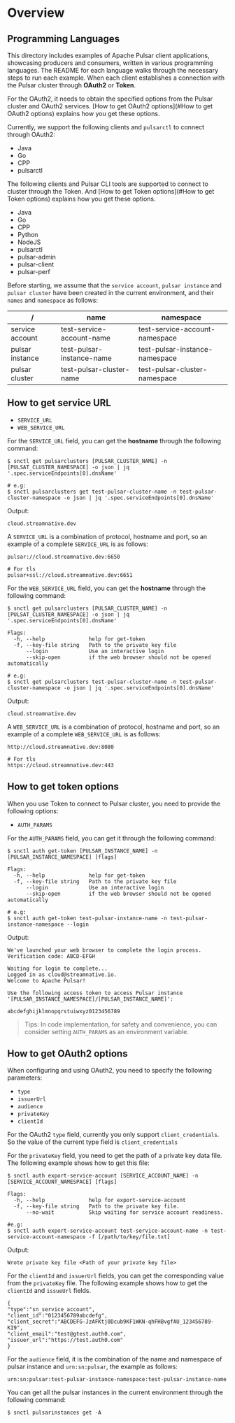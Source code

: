 # Overview

## Programming Languages

This directory includes examples of Apache Pulsar client applications, showcasing producers and consumers, written in various programming languages. The README for each language walks through the necessary steps to run each example. When each client establishes a connection with the Pulsar cluster through **OAuth2** or **Token**.
 
For the OAuth2, it needs to obtain the specified options from the Pulsar cluster and OAuth2 services. [How to get OAuth2 options](#How to get OAuth2 options) explains how you get these options.

Currently, we support the following clients and `pulsarctl` to connect through OAuth2:

- Java
- Go
- CPP
- pulsarctl

The following clients and Pulsar CLI tools are supported to connect to cluster through the Token. And [How to get Token options](#How to get Token options) explains how you get these options.

- Java
- Go
- CPP
- Python
- NodeJS
- pulsarctl
- pulsar-admin
- pulsar-client
- pulsar-perf

Before starting, we assume that the `service account`, `pulsar instance` and `pulsar cluster` have been created in the current environment, and their `names` and `namespace` as follows:

/ | name | namespace
---|---|---
service account | test-service-account-name | test-service-account-namespace
pulsar instance | test-pulsar-instance-name | test-pulsar-instance-namespace
pulsar cluster  | test-pulsar-cluster-name | test-pulsar-cluster-namespace

## How to get service URL

- `SERVICE_URL`
- `WEB_SERVICE_URL`

For the `SERVICE_URL` field, you can get the **hostname** through the following command:

```shell script
$ snctl get pulsarclusters [PULSAR_CLUSTER_NAME] -n [PULSAT_CLUSTER_NAMESPACE] -o json | jq '.spec.serviceEndpoints[0].dnsName'

# e.g:
$ snctl pulsarclusters get test-pulsar-cluster-name -n test-pulsar-cluster-namespace -o json | jq '.spec.serviceEndpoints[0].dnsName'
```

Output:

```text
cloud.streamnative.dev
```

A `SERVICE_URL` is a combination of protocol, hostname and port, so an example of a complete `SERVICE_URL` is as follows:


```text
pulsar://cloud.streamnative.dev:6650

# For tls
pulsar+ssl://cloud.streamnative.dev:6651
```

For the `WEB_SERVICE_URL` field, you can get the **hostname** through the following command:

```shell script
$ snctl get pulsarclusters [PULSAR_CLUSTER_NAME] -n [PULSAT_CLUSTER_NAMESPACE] -o json | jq '.spec.serviceEndpoints[0].dnsName'

Flags:
  -h, --help              help for get-token
  -f, --key-file string   Path to the private key file
      --login             Use an interactive login
      --skip-open         if the web browser should not be opened automatically

# e.g:
$ snctl get pulsarclusters test-pulsar-cluster-name -n test-pulsar-cluster-namespace -o json | jq '.spec.serviceEndpoints[0].dnsName'
```

Output:

```text
cloud.streamnative.dev
```

A `WEB_SERVICE_URL` is a combination of protocol, hostname and port, so an example of a complete `WEB_SERVICE_URL` is as follows:

```text
http://cloud.streamnative.dev:8080

# For tls
https://cloud.streamnative.dev:443
```

## How to get token options

When you use Token to connect to Pulsar cluster, you need to provide the following options:

- `AUTH_PARAMS`

For the `AUTH_PARAMS` field, you can get it through the following command:

```shell script
$ snctl auth get-token [PULSAR_INSTANCE_NAME] -n [PULSAR_INSTANCE_NAMESPACE] [flags]

Flags:
  -h, --help              help for get-token
  -f, --key-file string   Path to the private key file
      --login             Use an interactive login
      --skip-open         if the web browser should not be opened automatically

# e.g:
$ snctl auth get-token test-pulsar-instance-name -n test-pulsar-instance-namespace --login
```

Output:

```text
We've launched your web browser to complete the login process.
Verification code: ABCD-EFGH

Waiting for login to complete...
Logged in as cloud@streamnative.io.
Welcome to Apache Pulsar!

Use the following access token to access Pulsar instance '[PULSAR_INSTANCE_NAMESPACE]/[PULSAR_INSTANCE_NAME]':

abcdefghijklmnopqrstuiwxyz0123456789
```

> Tips: In code implementation, for safety and convenience, you can consider setting `AUTH_PARAMS` as an environment variable.

## How to get OAuth2 options

When configuring and using OAuth2, you need to specify the following parameters:

- `type`
- `issuerUrl`
- `audience`
- `privateKey`
- `clientId`

For the OAuth2 `type` field, currently you only support `client_credentials`. So the value of the current type field is `client_credentials`

For the `privateKey` field, you need to get the path of a private key data file. The following example shows how to get this file:

```shell script
$ snctl auth export-service-account [SERVICE_ACCOUNT_NAME] -n [SERVICE_ACCOUNT_NAMESPACE] [flags]

Flags:
  -h, --help              help for export-service-account
  -f, --key-file string   Path to the private key file.
      --no-wait           Skip waiting for service account readiness.

#e.g:
$ snctl auth export-service-account test-service-account-name -n test-service-account-namespace -f [/path/to/key/file.txt]
```

Output:

```text
Wrote private key file <Path of your private key file>
```

For the `clientId` and `issuerUrl` fields, you can get the corresponding value from the `privateKey` file. The following example shows how to get the `clientId` and `issueUrl` fields.

```text
{
"type":"sn_service_account",
"client_id":"0123456789abcdefg",
"client_secret":"ABCDEFG-JzAFKtj0Dcub9KF1WKN-qhFHBvgfAU_123456789-KI9",
"client_email":"test@gtest.auth0.com",
"issuer_url":"https://test.auth0.com"
}
```

For the `audience` field, it is the combination of the name and namespace of pulsar instance and `urn:sn:pulsar`, the example as follows:

```text
urn:sn:pulsar:test-pulsar-instance-namespace:test-pulsar-instance-name
```

You can get all the pulsar instances in the current environment through the following command:

```shell script
$ snctl pulsarinstances get -A
```


